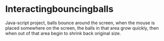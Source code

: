 # Interactingbouncingballs
Java-script project, balls bounce around the screen, when the mouse is placed somewhere on the screen, the balls in that area grow quickly, then when out of that area begin to shrink back original size.
